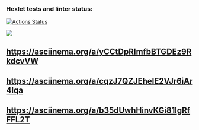 ### Hexlet tests and linter status:
[![Actions Status](https://github.com/cillesh30/java-project-61/actions/workflows/hexlet-check.yml/badge.svg)](https://github.com/cillesh30/java-project-61/actions)

<a href="https://codeclimate.com/github/cillesh30/java-project-61/maintainability"><img src="https://api.codeclimate.com/v1/badges/15c0b51d2286f943cbfb/maintainability" /></a>

<h2><a href="https://asciinema.org/a/yCCtDpRImfbBTGDEz9RkdcvVW">https://asciinema.org/a/yCCtDpRImfbBTGDEz9RkdcvVW</a></h2>

<h2><a href="https://asciinema.org/a/cqzJ7QZJEheIE2VJr6iAr4lqa">https://asciinema.org/a/cqzJ7QZJEheIE2VJr6iAr4lqa</a></h2>

<h2><a href="https://asciinema.org/a/b35dUwhHinvKGi81lgRfFFL2T">https://asciinema.org/a/b35dUwhHinvKGi81lgRfFFL2T</a></h2>
